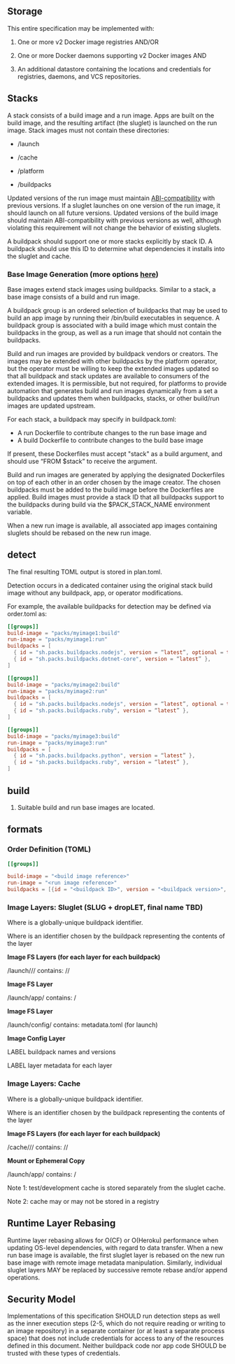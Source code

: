 ## Storage

This entire specification may be implemented with:

1. One or more v2 Docker image registries AND/OR

2. One or more Docker daemons supporting v2 Docker images AND

3. An additional datastore containing the locations and credentials for registries, daemons, and VCS repositories.

## Stacks

A stack consists of a build image and a run image. Apps are built on the build image, and the resulting artifact (the sluglet) is launched on the run image. Stack images must not contain these directories:

* /launch

* /cache

* /platform

* /buildpacks

Updated versions of the run image must maintain [ABI](https://en.wikipedia.org/wiki/Application_binary_interface)[-compatibility](https://en.wikipedia.org/wiki/Application_binary_interface) with previous versions. If a sluglet launches on one version of the run image, it should launch on all future versions. Updated versions of the build image should maintain ABI-compatibility with previous versions as well, although violating this requirement will not change the behavior of existing sluglets.

A buildpack should support one or more stacks explicitly by stack ID. A buildpack should use this ID to determine what dependencies it installs into the sluglet and cache.

### Base Image Generation (more options [here](https://docs.google.com/document/d/13OUWn8-ZNJwFjklJJ462_zvtHdTGUaYtUuhjlXO0QJQ/edit#))

Base images extend stack images using buildpacks. Similar to a stack, a base image consists of a build and run image.

A buildpack group is an ordered selection of buildpacks that may be used to build an app image by running their /bin/build executables in sequence. A buildpack group is associated with a build image which must contain the buildpacks in the group, as well as a run image that should not contain the buildpacks.

Build and run images are provided by buildpack vendors or creators. The images may be extended with other buildpacks by the platform operator, but the operator must be willing to keep the extended images updated so that all buildpack and stack updates are available to consumers of the extended images. It is permissible, but not required, for platforms to provide automation that generates build and run images dynamically from a set a buildpacks and updates them when buildpacks, stacks, or other build/run images are updated upstream.

For each stack, a buildpack may specify in buildpack.toml:

- A run Dockerfile to contribute changes to the run base image and
- A build Dockerfile to contribute changes to the build base image


If present, these Dockerfiles must accept "stack" as a build argument, and should use “FROM $stack” to receive the argument.

Build and run images are generated by applying the designated Dockerfiles on top of each other in an order chosen by the image creator. The chosen buildpacks must be added to the build image before the Dockerfiles are applied. Build images must provide a stack ID that all buildpacks support to the buildpacks during build via the $PACK_STACK_NAME environment variable.

When a new run image is available, all associated app images containing sluglets should be rebased on the new run image.

## detect

The final resulting TOML output is stored in plan.toml.

Detection occurs in a dedicated container using the original stack build image without any buildpack, app, or operator modifications.


For example, the available buildpacks for detection may be defined via order.toml as:

```toml
[[groups]]
build-image = "packs/myimage1:build"
run-image = "packs/myimage1:run"
buildpacks = [
  { id = "sh.packs.buildpacks.nodejs", version = “latest”, optional = true },
  { id = "sh.packs.buildpacks.dotnet-core", version = “latest” },
]

[[groups]]
build-image = "packs/myimage2:build"
run-image = "packs/myimage2:run"
buildpacks = [
  { id = "sh.packs.buildpacks.nodejs", version = “latest”, optional = true },
  { id = "sh.packs.buildpacks.ruby", version = “latest” },
]

[[groups]]
build-image = "packs/myimage3:build"
run-image = "packs/myimage3:run"
buildpacks = [
  { id = "sh.packs.buildpacks.python", version = “latest” },
  { id = "sh.packs.buildpacks.ruby", version = “latest” },
]
```


## build

1. Suitable build and run base images are located.


## formats

### Order Definition (TOML)

```toml
[[groups]]

build-image = "<build image reference>"
run-image = "<run image reference>"
buildpacks = [{id = "<buildpack ID>", version = "<buildpack version>", optional = <:bool>}]
```

### Image Layers: Sluglet (SLUG + dropLET, final name TBD)

Where <id> is a globally-unique buildpack identifier.

Where <layer> is an identifier chosen by the buildpack representing the contents of the layer

**Image FS Layers (for each layer for each buildpack)**

/launch/<id>/<layer>/		contains: <launch>/<layer>/

**Image FS Layer**

/launch/app/			contains: <app>/

**Image FS Layer**

/launch/config/			contains: metadata.toml (for launch)

**Image Config Layer**

LABEL				buildpack names and versions

LABEL				layer metadata for each layer

### Image Layers: Cache

Where <id> is a globally-unique buildpack identifier.

Where <layer> is an identifier chosen by the buildpack representing the contents of the layer

**Image FS Layers (for each layer for each buildpack)**

/cache/<id>/<layer>/		contains: <cache>/<layer>/

**Mount or Ephemeral Copy**

/launch/app/			contains: <app>/

Note 1: test/development cache is stored separately from the sluglet cache.

Note 2: cache may or may not be stored in a registry

## Runtime Layer Rebasing

Runtime layer rebasing allows for O(CF) or O(Heroku) performance when updating OS-level dependencies, with regard to data transfer. When a new run base image is available, the first sluglet layer is rebased on the new run base image with remote image metadata manipulation. Similarly, individual sluglet layers MAY be replaced by successive remote rebase and/or append operations.

## Security Model

Implementations of this specification SHOULD run detection steps as well as the inner execution steps (2-5, which do not require reading or writing to an image repository) in a separate container (or at least a separate process space) that does not include credentials for access to any of the resources defined in this document. Neither buildpack code nor app code SHOULD be trusted with these types of credentials.
